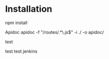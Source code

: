 # Installation

npm install

Apidoc 
apidoc -f "/routes/.*\\.js$" -i ./ -o apidoc/

test
 
test
test jenkins
